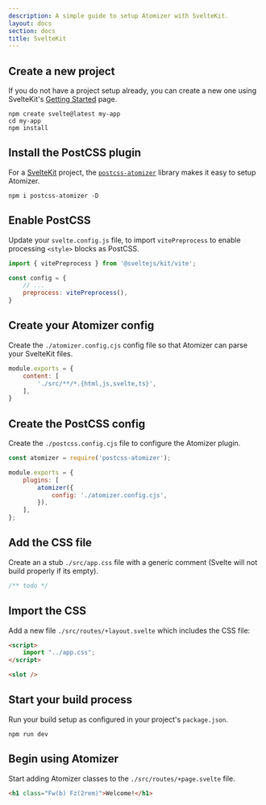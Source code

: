 ```yaml
---
description: A simple guide to setup Atomizer with SvelteKit.
layout: docs
section: docs
title: SvelteKit
---
```


## Create a new project

If you do not have a project setup already, you can create a new one using SvelteKit's [Getting Started](https://kit.svelte.dev/docs/introduction#getting-started) page.

```shell
npm create svelte@latest my-app
cd my-app
npm install
```

## Install the PostCSS plugin

For a [SvelteKit](https://kit.svelte.dev/) project, the [`postcss-atomizer`](https://github.com/acss-io/atomizer/tree/main/packages/postcss-atomizer) library makes it easy to setup Atomizer.

```shell
npm i postcss-atomizer -D
```

## Enable PostCSS

Update your `svelte.config.js` file, to import `vitePreprocess` to enable processing `<style>` blocks as PostCSS.

```js
import { vitePreprocess } from '@sveltejs/kit/vite';

const config = {
    // ...
    preprocess: vitePreprocess(),
}
```

## Create your Atomizer config

Create the `./atomizer.config.cjs` config file so that Atomizer can parse your SvelteKit files.

```js
module.exports = {
    content: [
        './src/**/*.{html,js,svelte,ts}',
    ],
}
```

## Create the PostCSS config

Create the `./postcss.config.cjs` file to configure the Atomizer plugin.

```js
const atomizer = require('postcss-atomizer');

module.exports = {
    plugins: [
        atomizer({
            config: './atomizer.config.cjs',
        }),
    ],
};
```

## Add the CSS file

Create an a stub `./src/app.css` file with a generic comment (Svelte will not build properly if its empty).

```css
/** todo */
```

## Import the CSS

Add a new file `./src/routes/+layout.svelte` which includes the CSS file:

```html
<script>
    import "../app.css";
</script>

<slot />
```

## Start your build process

Run your build setup as configured in your project's `package.json`.

```shell
npm run dev
```

## Begin using Atomizer

Start adding Atomizer classes to the `./src/routes/+page.svelte` file.

```html
<h1 class="Fw(b) Fz(2rem)">Welcome!</h1>
```
